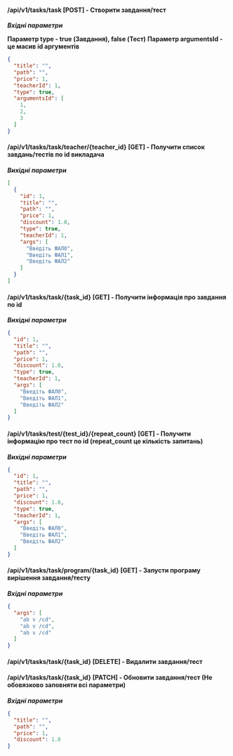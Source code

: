#### /api/v1/tasks/task [POST] - Створити завдання/тест

***Вхідні параметри***

**Параметр type - true (Завдання), false (Тест)**
**Параметр argumentsId - це масив id aргументів**

```json
{
  "title": "",
  "path": "",
  "price": 1,
  "teacherId": 1,
  "type": true,
  "argumentsId": [
    1,
    2,
    3
  ]
}
```

#### /api/v1/tasks/task/teacher/{teacher_id} [GET] - Получити список завдань/тестів по id викладача

***Вихідні параметри***

```json
[
  {
    "id": 1,
    "title": "",
    "path": "",
    "price": 1,
    "discount": 1.0,
    "type": true,
    "teacherId": 1,
    "args": [
      "Введіть ФАЛ0",
      "Введіть ФАЛ1",
      "Введіть ФАЛ2"
    ]
  }
]
```

#### /api/v1/tasks/task/{task_id} [GET] - Получити інформація про завдання по id

***Вихідні параметри***

```json
{
  "id": 1,
  "title": "",
  "path": "",
  "price": 1,
  "discount": 1.0,
  "type": true,
  "teacherId": 1,
  "args": [
    "Введіть ФАЛ0",
    "Введіть ФАЛ1",
    "Введіть ФАЛ2"
  ]
}
```

#### /api/v1/tasks/test/{test_id}/{repeat_count} [GET] - Получити інформацію про тест по id (repeat_count це кількість запитань)

***Вихідні параметри***

```json
{
  "id": 1,
  "title": "",
  "path": "",
  "price": 1,
  "discount": 1.0,
  "type": true,
  "teacherId": 1,
  "args": [
    "Введіть ФАЛ0",
    "Введіть ФАЛ1",
    "Введіть ФАЛ2"
  ]
}
```

#### /api/v1/tasks/task/program/{task_id} [GET] - Запусти програму вирішення завдання/тесту

***Вхідні параметри***

```json
{
  "args": [
    "ab v /cd",
    "ab v /cd",
    "ab v /cd"
  ]
}
```

#### /api/v1/tasks/task/{task_id} [DELETE] - Видалити завдання/тест

#### /api/v1/tasks/task/{task_id} [PATCH] - Обновити завдання/тест (Не обовязково заповняти всі параметри)

***Вхідні параметри***

```json
{
  "title": "",
  "path": "",
  "price": 1,
  "discount": 1.0
}
```

